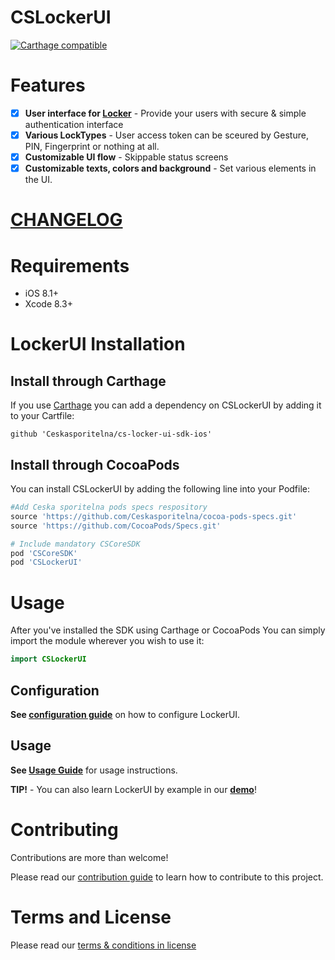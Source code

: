 # CSLockerUI
[![Carthage compatible](https://img.shields.io/badge/Carthage-compatible-4BC51D.svg?style=flat)](https://github.com/Carthage/Carthage)

# Features
- [x] **User interface for [Locker](https://github.com/Ceskasporitelna/cs-core-sdk-ios/blob/master/docs/locker.md)** - Provide your users with secure & simple authentication interface
- [x] **Various LockTypes** - User access token can be sceured by Gesture, PIN, Fingerprint or nothing at all.
- [x] **Customizable UI flow** - Skippable status screens
- [x] **Customizable texts, colors and background** - Set various elements in the UI.

# [CHANGELOG](CHANGELOG.md)

# Requirements
- iOS 8.1+
- Xcode 8.3+

# LockerUI Installation

## Install through Carthage
If you use [Carthage](https://github.com/Carthage/Carthage) you can add a dependency on CSLockerUI by adding it to your Cartfile:

```
github 'Ceskasporitelna/cs-locker-ui-sdk-ios'
```

## Install through CocoaPods

You can install CSLockerUI by adding the following line into your Podfile:
```ruby
#Add Ceska sporitelna pods specs respository
source 'https://github.com/Ceskasporitelna/cocoa-pods-specs.git'
source 'https://github.com/CocoaPods/Specs.git'

# Include mandatory CSCoreSDK
pod 'CSCoreSDK'
pod 'CSLockerUI'
```

# Usage

After you've installed the SDK using Carthage or CocoaPods You can simply import the module wherever you wish to use it:

```swift
import CSLockerUI
```

## Configuration
**See [configuration guide](./docs/configuration.md)** on how to configure LockerUI.

## Usage
**See [Usage Guide](./docs/lockerui.md)** for usage instructions.

**TIP!** - You can also learn LockerUI by example in our [**demo**](https://github.com/Ceskasporitelna/csas-sdk-demo-ios)!


# Contributing
Contributions are more than welcome!

Please read our [contribution guide](CONTRIBUTING.md) to learn how to contribute to this project.

# Terms and License
Please read our [terms & conditions in license](LICENSE.md)
